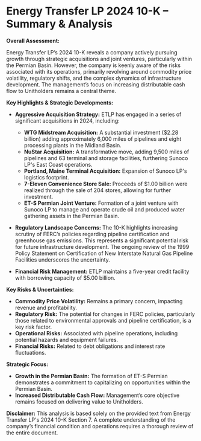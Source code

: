 
# Energy Transfer LP 2024 10-K – Summary & Analysis

**Overall Assessment:**

Energy Transfer LP’s 2024 10-K reveals a company actively pursuing growth through strategic acquisitions and joint ventures, particularly within the Permian Basin. However, the company is keenly aware of the risks associated with its operations, primarily revolving around commodity price volatility, regulatory shifts, and the complex dynamics of infrastructure development.  The management’s focus on increasing distributable cash flow to Unitholders remains a central theme.

**Key Highlights & Strategic Developments:**

*   **Aggressive Acquisition Strategy:**  ETLP has engaged in a series of significant acquisitions in 2024, including:
    *   **WTG Midstream Acquisition:**  A substantial investment ($2.28 billion) adding approximately 6,000 miles of pipelines and eight processing plants in the Midland Basin.
    *   **NuStar Acquisition:** A transformative move, adding 9,500 miles of pipelines and 63 terminal and storage facilities, furthering Sunoco LP's East Coast operations.
    *   **Portland, Maine Terminal Acquisition:** Expansion of Sunoco LP's logistics footprint.
    *   **7-Eleven Convenience Store Sale:** Proceeds of $1.00 billion were realized through the sale of 204 stores, allowing for further investment.
    *   **ET-S Permian Joint Venture:** Formation of a joint venture with Sunoco LP to manage and operate crude oil and produced water gathering assets in the Permian Basin.

*   **Regulatory Landscape Concerns:** The 10-K highlights increasing scrutiny of FERC’s policies regarding pipeline certification and greenhouse gas emissions. This represents a significant potential risk for future infrastructure development.  The ongoing review of the 1999 Policy Statement on Certification of New Interstate Natural Gas Pipeline Facilities underscores the uncertainty.

*   **Financial Risk Management:**  ETLP maintains a five-year credit facility with borrowing capacity of $5.00 billion.

**Key Risks & Uncertainties:**

*   **Commodity Price Volatility:** Remains a primary concern, impacting revenue and profitability.
*   **Regulatory Risk:** The potential for changes in FERC policies, particularly those related to environmental approvals and pipeline certification, is a key risk factor.
*   **Operational Risks:**  Associated with pipeline operations, including potential hazards and equipment failures.
*   **Financial Risks:** Related to debt obligations and interest rate fluctuations.

**Strategic Focus:**

*   **Growth in the Permian Basin:** The formation of ET-S Permian demonstrates a commitment to capitalizing on opportunities within the Permian Basin.
*   **Increased Distributable Cash Flow:** Management’s core objective remains focused on delivering value to Unitholders.

**Disclaimer:** This analysis is based solely on the provided text from Energy Transfer LP's 2024 10-K Section 7. A complete understanding of the company’s financial condition and operations requires a thorough review of the entire document.
